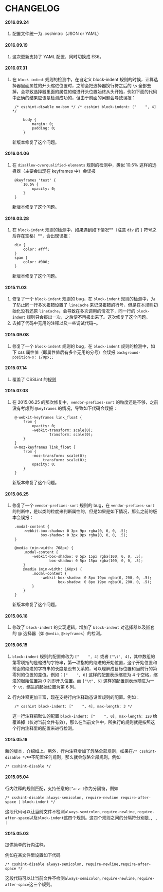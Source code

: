 CHANGELOG
===

#### 2016.09.24

1. 配置文件统一为 .csshintrc（JSON or YAML）

#### 2016.09.19

1. 这次更新支持了 YAML 配置，同时切换成 ES6。

#### 2016.07.31

1. 在 `block-indent` 规则的检测中，在自定义 block-indent 规则的时候，计算选择器里面属性的开头缩进位置时，之前会把选择器换行符之后的 `\s` 全部去掉，会导致选择器里面的属性的缩进开头位置始终从头开始，例如下面的代码中正确的结果应该是检测成功的，但由于前面的问题会导致误报：

        /* csshint-disable no-bom */ /* csshint block-indent: ["    ", 4] */

            body {
                margin: 0;
                padding: 0;    
            }

    新版本修复了这个问题。

#### 2016.04.06

1. 在 `disallow-overqualified-elements` 规则的检测中，类似 10.5% 这样的选择器（主要会出现在 keyframes 中）会误报

        @keyframes 'test' {
            10.5% {
                opacity: 0;
            }
        }

    新版本修复了这个问题。

#### 2016.03.28

1. 在 `block-indent` 规则的检测中，如果遇到如下情况**（注意 `div` 的 `}` 符号之后存在空格）**，会出现误报：

        div {
            color: #fff;
        }
        span {
            color: #000;
        }

    新版本修复了这个问题。

#### 2015.11.03

1. 修复了一个 `block-indent` 规则的 bug，在 `block-indent` 规则的检测中，为了防止同一行多次报错设置了 `lineCache` 来记录报错的行号，但是在本规则初始化没有还原 `lineCache`，会导致在多次调用的情况下，同一行的 `block-indent` 规则只会报出一次，之后便不再报出来了。这次修复了这个问题。
2. 去掉了代码中无用的注释以及一些调试代码~。

#### 2015.09.08

1. 修复了一个 `block-indent` 规则的 bug，在 `block-indent` 规则的检测中，如下 css 属性值（即属性值后有多个无用的分号）会误报 `background-position-x: 170px;;`

#### 2015.07.14

1. 覆盖了 CSSLint 的[规则](https://github.com/CSSLint/csslint/wiki/Rules)

#### 2015.07.03

1. 在 2015.06.25 的那次修复中，`vendor-prefixes-sort` 的粒度还是不够，之前没有考虑到 `@keyframes` 的情况，导致如下代码会误报：

        @-webkit-keyframes link_float {
            from {
                opacity: 0;
                -webkit-transform: scale(0);
                        transform: scale(0);
            }
        }
        @-moz-keyframes link_float {
            from {
                -moz-transform: scale(0);
                     transform: scale(0);
                opacity: 0;
            }
        }


    新版本修复了这个问题。

#### 2015.06.25

1. 修复了一个 `vendor-prefixes-sort` 规则的 bug，在 `vendor-prefixes-sort` 的判断中，是以类的粒度来判断属性的，但是如果是如下情况，那么之前的版本会误报：

        .modal-content {
            -webkit-box-shadow: 0 3px 9px rgba(0, 0, 0, .5);
                    box-shadow: 0 3px 9px rgba(0, 0, 0, .5);
        }

        @media (min-width: 768px) {
            .modal-content {
                -webkit-box-shadow: 0 5px 15px rgba(100, 0, 0, .5);
                        box-shadow: 0 5px 15px rgba(100, 0, 0, .5);
            }
            @media (min-width: 168px) {
                .modal-content {
                    -webkit-box-shadow: 0 8px 19px rgba(0, 200, 0, .5);
                            box-shadow: 0 8px 19px rgba(0, 200, 0, .5);
                }
            }
        }

	新版本修复了这个问题。

#### 2015.06.16

1. 修改了 `block-indent` 的实现逻辑，增加了 `block-indent` 对选择器以及嵌套的 @ 选择器（如 `@media`, `@keyframes`）的检测。

#### 2015.06.15

1. `block-indent` 规则的配置修改为 `["    ", 4]` 或者 `["\t", 4]`，其中数组的第零项指的是缩进的字符串，第一项指的的缩进的开始位置，这个开始位置和前面的缩进的字符串的长度是没有关系的，可以理解成目标位置和当前行的第零列的位置的差值。例如：`["    ", 0]` 这样的配置表示缩进为 4 个空格，缩进的起始位置第 0 列即开头位置。而 `["\t", 6]` 这样的配置则表示随进为一个 `\t`，缩进的起始位置为第 6 列。
2. 行内注释更加丰富，现在支持行内注释动态设置规则的配置。例如：

        /* csshint block-indent: ["    ", 4], max-length: 3 */

    这一行注释把默认的配置 `block-indent: ["    ", 0]`，`max-length: 120` 给覆盖掉（仅对当前文件有效），那么在当前文件中，所执行的规则就是按照这个行内注释里的配置来进行检测。

#### 2015.05.16

新的版本，介绍如上。另外，行内注释增加了忽略全部规则，如果在`/* csshint-disable */`中不配置任何规则，那么就会忽略全部规则，例如

    /* csshint-disable */

#### 2015.05.04

行内注释的规则匹配，支持任意的`[^a-z-]`作为分隔符，例如

    /* csshint-disable always-semicolon, require-newline require-after-space | block-indent */

这段代码可以让当前文件不检测`always-semicolon`, `require-newline`, `require-after-space`以及`block-indent`这四个规则。这四个规则之间的分隔符分别是`,`, ` `, `|`

#### 2015.05.03

提供简单的行内注释。

例如在某文件里设置如下代码

    /* csshint-disable always-semicolon, require-newline,require-after-space */

这段代码可以让当前文件不检测`always-semicolon`, `require-newline`, `require-after-space`这三个规则。

